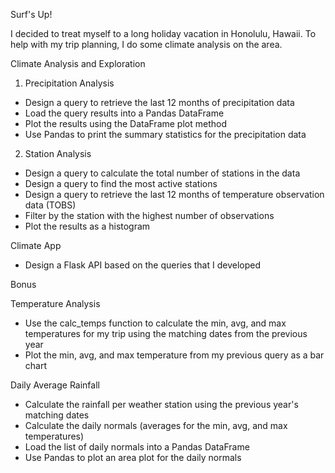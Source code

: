 Surf's Up!

I decided to treat myself to a long holiday vacation in Honolulu, Hawaii. To help with my trip planning, I do some climate analysis on the area. 

Climate Analysis and Exploration

1. Precipitation Analysis
- Design a query to retrieve the last 12 months of precipitation data
- Load the query results into a Pandas DataFrame
- Plot the results using the DataFrame plot method
- Use Pandas to print the summary statistics for the precipitation data

2. Station Analysis
- Design a query to calculate the total number of stations in the data
- Design a query to find the most active stations
- Design a query to retrieve the last 12 months of temperature observation data (TOBS)
- Filter by the station with the highest number of observations
- Plot the results as a histogram

Climate App

- Design a Flask API based on the queries that I developed

Bonus

Temperature Analysis
- Use the calc_temps function to calculate the min, avg, and max temperatures for my trip using the matching dates from the previous year 
- Plot the min, avg, and max temperature from my previous query as a bar chart

Daily Average Rainfall
- Calculate the rainfall per weather station using the previous year's matching dates
- Calculate the daily normals (averages for the min, avg, and max temperatures)
- Load the list of daily normals into a Pandas DataFrame
- Use Pandas to plot an area plot for the daily normals